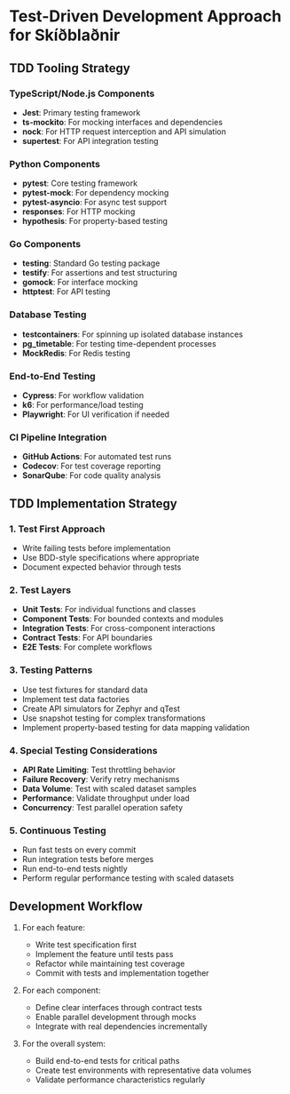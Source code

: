 # Test-Driven Development Approach for Skíðblaðnir

## TDD Tooling Strategy

### TypeScript/Node.js Components
- **Jest**: Primary testing framework
- **ts-mockito**: For mocking interfaces and dependencies
- **nock**: For HTTP request interception and API simulation
- **supertest**: For API integration testing

### Python Components
- **pytest**: Core testing framework
- **pytest-mock**: For dependency mocking
- **pytest-asyncio**: For async test support
- **responses**: For HTTP mocking
- **hypothesis**: For property-based testing

### Go Components
- **testing**: Standard Go testing package
- **testify**: For assertions and test structuring
- **gomock**: For interface mocking
- **httptest**: For API testing

### Database Testing
- **testcontainers**: For spinning up isolated database instances
- **pg_timetable**: For testing time-dependent processes
- **MockRedis**: For Redis testing

### End-to-End Testing
- **Cypress**: For workflow validation
- **k6**: For performance/load testing
- **Playwright**: For UI verification if needed

### CI Pipeline Integration
- **GitHub Actions**: For automated test runs
- **Codecov**: For test coverage reporting
- **SonarQube**: For code quality analysis

## TDD Implementation Strategy

### 1. Test First Approach
- Write failing tests before implementation
- Use BDD-style specifications where appropriate
- Document expected behavior through tests

### 2. Test Layers
- **Unit Tests**: For individual functions and classes
- **Component Tests**: For bounded contexts and modules
- **Integration Tests**: For cross-component interactions
- **Contract Tests**: For API boundaries
- **E2E Tests**: For complete workflows

### 3. Testing Patterns
- Use test fixtures for standard data
- Implement test data factories
- Create API simulators for Zephyr and qTest
- Use snapshot testing for complex transformations
- Implement property-based testing for data mapping validation

### 4. Special Testing Considerations
- **API Rate Limiting**: Test throttling behavior
- **Failure Recovery**: Verify retry mechanisms
- **Data Volume**: Test with scaled dataset samples
- **Performance**: Validate throughput under load
- **Concurrency**: Test parallel operation safety

### 5. Continuous Testing
- Run fast tests on every commit
- Run integration tests before merges
- Run end-to-end tests nightly
- Perform regular performance testing with scaled datasets

## Development Workflow

1. For each feature:
   - Write test specification first
   - Implement the feature until tests pass
   - Refactor while maintaining test coverage
   - Commit with tests and implementation together

2. For each component:
   - Define clear interfaces through contract tests
   - Enable parallel development through mocks
   - Integrate with real dependencies incrementally

3. For the overall system:
   - Build end-to-end tests for critical paths
   - Create test environments with representative data volumes
   - Validate performance characteristics regularly